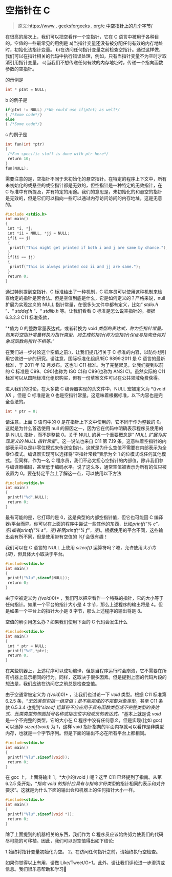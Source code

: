 # 空指针在 C

> 原文:[https://www . geeksforgeeks . org/c 中空指针上的几个字节/](https://www.geeksforgeeks.org/few-bytes-on-null-pointer-in-c/)

在很高的层次上，我们可以把空看作一个空指针，它在 C 语言中被用于各种目的。空值的一些最常见的用例是
a)当指针变量还没有被分配任何有效的内存地址时，初始化该指针变量。
b)在访问任何指针变量之前检查空指针。通过这样做，我们可以在指针相关的代码中执行错误处理，例如，只有当指针变量不为空时才取消引用指针变量。
c)当我们不想传递任何有效的内存地址时，传递一个指向函数参数的空指针。

的示例是

```cpp
int * pInt = NULL;
```

b 的例子是

```cpp
if(pInt != NULL) /*We could use if(pInt) as well*/
{ /*Some code*/}
else
{ /*Some code*/}
```

c 的例子是

```cpp
int fun(int *ptr)
{
 /*Fun specific stuff is done with ptr here*/
 return 10;
}
fun(NULL);
```

需要注意的是，空指针不同于未初始化的悬空指针。在特定的程序上下文中，所有未初始化的或悬空的或空指针都是无效的，但空指针是一种特定的无效指针，在 C 标准中有所提及，并有特定的用途。我们的意思是，未初始化的和悬空的指针是无效的，但是它们可以指向一些可以通过内存访问访问的内存地址，这是无意的。

```cpp
#include <stdio.h>
int main()
{
 int *i, *j;
 int *ii = NULL, *jj = NULL;
 if(i == j)
 {
  printf("This might get printed if both i and j are same by chance.");
 }
 if(ii == jj)
 {
  printf("This is always printed coz ii and jj are same.");
 }
 return 0;
}
```

通过特别提到空指针，C 标准给出了一种机制，C 程序员可以使用这种机制来检查给定的指针是否合法。但是空值到底是什么，它是如何定义的？严格来说，null 扩展为实现定义的 NULL 指针常量，在很多头文件中都有定义，比如“ *stdio.h* ”、“ *stddef.h* ”、“ *stdlib.h* 等。让我们看看 C 标准是怎么说空指针的。根据 6.3.2.3 C11 标准条款，

"*值为 0 的整数常量表达式，或者转换为 void *类型的表达式，称为空指针常量。如果将空指针常量转换为指针类型，则生成的指针(称为空指针)保证与指向任何对象或函数的指针不相等。*”

在我们进一步讨论这个空值之前:)，让我们提几行关于 C 标准的内容，以防你想引用它做进一步的研究。请注意，国际标准化组织/IEC 9899:2011 是 C 语言的最新标准，于 2011 年 12 月发布。这也叫 C11 标准。为了完整起见，让我们提到以前的 C 标准是 C99、C90(也称为 ISO C)和 C89(也称为 ANSI C)。虽然实际的 C11 标准可以从国际标准化组织购买，但有一份草案文件可以在公共领域免费获得。

进入我们的讨论，在大多数 C 编译器实现的头文件中，NULL 宏被定义为 *((void *)0)* 。但是 C 标准是说 0 也是空指针常量。这意味着根据标准，以下内容也是完全合法的。

```cpp
int * ptr = 0;
```

请注意，上面 C 语句中的 0 是在指针上下文中使用的，它不同于作为整数的 0。这就是为什么首选使用 null 的原因之一，因为它在代码中明确表示程序员使用的是 NULL 指针，而不是整数 0。关于 NULL 的另一个重要概念是“ *NULL 扩展为实现定义的 NULL 指针常量*”。这一说法也来自 C11 第 7.19 条。这意味着空指针的内部表示可以是非零位模式来传送空指针。这就是为什么空值不需要在内部表示为全零位模式。编译器实现可以选择将“空指针常数”表示为全 1 的位模式或任何其他模式。但同样，作为一名 C 程序员，我们不必太担心空指针的内部值，除非我们参与编译器编码，甚至低于编码水平。说了这么多，通常空值被表示为所有的位只被设置为 0。要在特定平台上了解这一点，可以使用以下方法

```cpp
#include<stdio.h>
int main()
{
 printf("%d",NULL);
 return 0;
}
```

最有可能的是，它打印的是 0，这是典型的内部空指针值，但它也可能因 C 编译器/平台而异。你可以在上面的程序中尝试一些其他的东西，比如*printf(“% c”，空)*或者*printf(“% s”，空)*甚至*printf(“% f”，空)*。根据使用的平台不同，这些输出会有所不同，但是使用带有空值的 *%f* 会很有趣！

我们可以在 C 语言的 NULL 上使用 *sizeof()* 运算符吗？嗯，允许使用*大小为(空)*，但具体大小取决于平台。

```cpp
#include<stdio.h>
int main()
{
 printf("%lu",sizeof(NULL));
 return 0;
}
```

由于空被定义为 *((void*)0)* ，我们可以把空看作一个特殊的指针，它的大小等于任何指针。如果一个平台的指针大小是 4 字节，那么上述程序的输出将是 4。但是如果一个平台上的指针大小是 8 字节，那么上述程序的输出将是 8。

空值的解引用怎么办？如果我们使用下面的 C 代码会发生什么

```cpp
#include<stdio.h>
int main()
{
 int * ptr = NULL;
 printf("%d",*ptr);
 return 0;
}
```

在某些机器上，上述程序可以成功编译，但是当程序运行时会崩溃，它不需要在所有机器上显示相同的行为。同样，这取决于很多因素。但是提到上面的代码片段的想法是，我们应该在访问它之前总是检查空值。

由于空通常被定义为 *((void*)0)* ，让我们也讨论一下 *void* 类型。根据 C11 标准第 6.2.5 条，“*无效类型包括一组空值；是不能完成的不完整对象类型*。甚至 C11 条款 6.5.3.4 也提到“*sizeof 运算符不应应用于具有函数类型或不完整类型的表达式、此类类型的带圆括号名称或指定位字段成员的表达式。*“基本上就是说 *void* 是一个不完整的类型，它的大小在 C 程序中没有任何意义，但是实现(比如 gcc)可以选择 *sizeof(void)* 为 1，这样 void 指针指向的平面内存就可以看作是非类型内存，也就是一个字节序列。但是下面的输出不必在所有平台上都相同。

```cpp
#include<stdio.h>
int main()
{
 printf("%lu",sizeof(void));
 return 0;
}
```

在 gcc 上，上面将输出 1。*大小的(void *)* 呢？这里 C11 已经提到了指南。从第 6.2.5 条开始，“*指向 void 的指针应具有与指向字符类型*的指针相同的表示和对齐要求”。这就是为什么下面的输出会和机器上的任何指针大小一样。

```cpp
#include<stdio.h>
int main()
{
 printf("%lu",sizeof(void *));
 return 0;
}
```

除了上面提到的机器相关的东西，我们作为 C 程序员应该始终努力使我们的代码尽可能的可移植。因此，我们可以对空值得出如下结论:

1.始终将指针变量初始化为空。
2。在访问任何指针之前，请始终执行空检查。

如果你觉得以上有用，请做 Like/Tweet/G+1。此外，请让我们评论进一步澄清或信息。我们很乐意帮助和学习🙂
